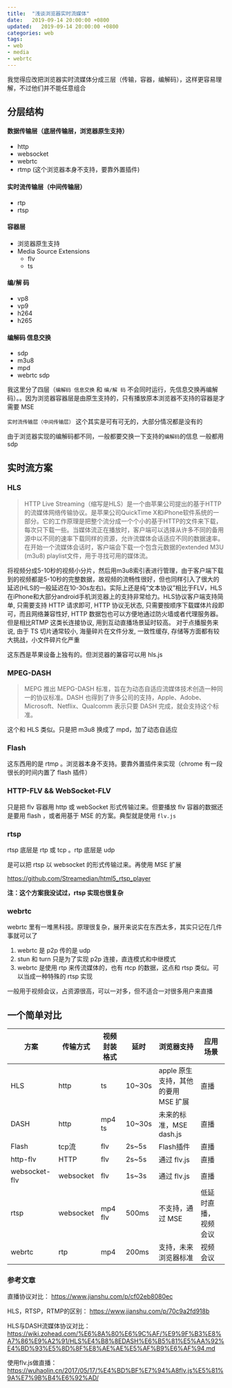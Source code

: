 ```yaml
---
title:  "浅谈浏览器实时流媒体"
date:   2019-09-14 20:00:00 +0800
updated:   2019-09-14 20:00:00 +0800
categories: web
tags:
- web
- media
- webrtc
---
```


我觉得应改把浏览器实时流媒体分成三层（传输，容器，编解码），这样更容易理解，不过他们并不能任意组合

## 分层结构
#### 数据传输层（底层传输层，浏览器原生支持）
- http
- websocket
- webrtc
- rtmp (这个浏览器本身不支持，要靠外置插件)

#### 实时流传输层（中间传输层）
- rtp
- rtsp

#### 容器层
- 浏览器原生支持
- Media Source Extensions
  - flv
  - ts

#### 编/解 码
- vp8
- vp9
- h264
- h265

#### 编解码 信息交换
- sdp
- m3u8
- mpd
- webrtc sdp


我这里分了四层（`编解码 信息交换` 和 `编/解 码` 不会同时运行，先信息交换再编解码）。。因为浏览器容器层是由原生支持的，只有播放原本浏览器不支持的容器是才需要 MSE

`实时流传输层（中间传输层）` 这个其实是可有可无的，大部分情况都是没有的

由于浏览器实现的编解码都不同，一般都要交换一下支持的`编解码`的信息 一般都用 sdp


## 实时流方案
### HLS
> HTTP Live Streaming（缩写是HLS）是一个由苹果公司提出的基于HTTP的流媒体网络传输协议。是苹果公司QuickTime X和iPhone软件系统的一部分。它的工作原理是把整个流分成一个个小的基于HTTP的文件来下载，每次只下载一些。当媒体流正在播放时，客户端可以选择从许多不同的备用源中以不同的速率下载同样的资源，允许流媒体会话适应不同的数据速率。在开始一个流媒体会话时，客户端会下载一个包含元数据的extended M3U (m3u8) playlist文件，用于寻找可用的媒体流。


将视频分成5-10秒的视频小分片，然后用m3u8索引表进行管理，由于客户端下载到的视频都是5-10秒的完整数据，故视频的流畅性很好，但也同样引入了很大的延迟(HLS的一般延迟在10-30s左右)。实际上还是纯“文本协议”相比于FLV，HLS在iPhone和大部分android手机浏览器上的支持非常给力。HLS协议客户端支持简单, 只需要支持 HTTP 请求即可, HTTP 协议无状态, 只需要按顺序下载媒体片段即可，而且网络兼容性好, HTTP 数据包也可以方便地通过防火墙或者代理服务器。但是相比RTMP 这类长连接协议, 用到互动直播场景延时较高。 对于点播服务来说, 由于 TS 切片通常较小, 海量碎片在文件分发, 一致性缓存, 存储等方面都有较大挑战，小文件碎片化严重

这东西是苹果设备上独有的。但浏览器的兼容可以用 hls.js

### MPEG-DASH
> MEPG 推出 MEPG-DASH 标准，旨在为动态自适应流媒体技术创造一种同一的协议标准。DASH 也得到了许多公司的支持，Apple、Adobe、Microsoft、Netflix、Qualcomm 表示只要 DASH 完成，就会支持这个标准。

这个和 HLS 类似。只是把 m3u8 换成了 mpd，加了动态自适应


### Flash
这东西用的是 rtmp 。浏览器本身不支持。要靠外置插件来实现（chrome 有一段很长的时间内置了 flash 插件）

### HTTP-FLV && WebSocket-FLV
只是把 flv 容器用 http 或 webSocket 形式传输过来。但要播放 flv 容器的数据还是要用 flash ，或者用基于 MSE 的方案。典型就是使用 `flv.js`


### rtsp
rtsp 底层是 rtp 或 tcp 。rtp 底层是 udp

是可以把 rtsp 以 websocket 的形式传输过来。再使用 MSE 扩展

https://github.com/Streamedian/html5_rtsp_player

**注：这个方案我没试过，rtsp 实现也很复杂**

### webrtc
webrtc 里有一堆黑科技。原理很复杂，展开来说实在东西太多，其实只记在几件事就可以了

1. webrtc 是 p2p 传的是 udp
2. stun 和 turn 只是为了实现 p2p 连接，直连模式和中继模式
3. webrtc 是使用 rtp 来传流媒体的，也有 rtcp 的数据，这点和 rtsp 类似。可以当成一种特殊的 rtsp 实现

一般用于视频会议，占资源很高，可以一对多，但不适合一对很多用户来直播


## 一个简单对比

方案 | 传输方式 | 视频封装格式 | 延时 | 浏览器支持 |  应用场景
---- | -------- | ------------ | ---- | -------- | -------
HLS  | http     | ts           |10~30s| apple 原生支持，其他的要用 MSE 扩展 | 直播
DASH | http     | mp4 ts       |10~30s| 未来的标准，MSE dash.js | 直播
Flash| tcp流    | flv          |2s~5s | Flash插件 | 直播
http-flv | HTTP |  flv         |2s~5s | 通过 flv.js | 直播
websocket-flv |websocket|  flv |1s~3s | 通过 flv.js | 直播
rtsp | websocket | mp4 flv     |500ms | 不支持，通过 MSE| 低延时直播，视频会议
webrtc| rtp     | mp4          |200ms | 支持，未来浏览器标准| 视频会议



### 参考文章
直播协议对比：
https://www.jianshu.com/p/cf02eb8080ec

HLS，RTSP，RTMP的区别：
https://www.jianshu.com/p/70c9a2fd918b

HLS与DASH流媒体协议对比：
https://wiki.zohead.com/%E6%8A%80%E6%9C%AF/%E9%9F%B3%E8%A7%86%E9%A2%91/HLS%E4%B8%8EDASH%E6%B5%81%E5%AA%92%E4%BD%93%E5%8D%8F%E8%AE%AE%E5%AF%B9%E6%AF%94.md

使用flv.js做直播：
https://wuhaolin.cn/2017/05/17/%E4%BD%BF%E7%94%A8flv.js%E5%81%9A%E7%9B%B4%E6%92%AD/



